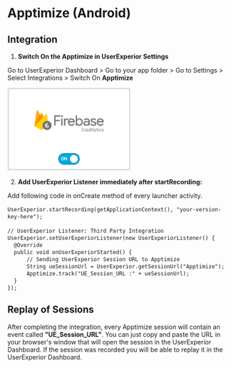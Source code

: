 # Apptimize (Android)

## Integration

1. **Switch On the Apptimize in UserExperior Settings**

  Go to UserExperior Dashboard > Go to your app folder > Go to Settings > Select Integrations > Switch On **Apptimize**
  
  ![Firebase Crashlytics Switch](_media/firebase-crashlytics-android/firebase-crashlytics-switch.png)

2. **Add UserExperior Listener immediately after startRecording:**

  Add following code in onCreate method of every launcher activity.

  ```
  UserExperior.startRecording(getApplicationContext(), "your-version-key-here");
  
  // UserExperior Listener: Third Party Integration
  UserExperior.setUserExperiorListener(new UserExperiorListener() {
    @Override
    public void onUserExperiorStarted() {
        // Sending UserExperior Session URL to Apptimize
        String ueSessionUrl = UserExperior.getSessionUrl("Apptimize");        
        Apptimize.track("UE_Session_URL :" + ueSessionUrl);
    }
  });
  ```
  
## Replay of Sessions
 
After completing the integration, every Apptimize session will contain an event called **"UE_Session_URL"**. You can just copy and paste the URL in your browser's window that will open the session in the UserExperior Dashboard. If the session was recorded you will be able to replay it in the UserExperior Dashboard.
